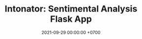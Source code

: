 ---
layout: post
title:  "Intonator: Sentimental Analysis Flask App"
date:   2021-09-29 00:00:00 +0700
---